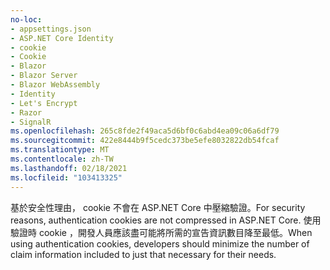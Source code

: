 ```yaml
---
no-loc:
- appsettings.json
- ASP.NET Core Identity
- cookie
- Cookie
- Blazor
- Blazor Server
- Blazor WebAssembly
- Identity
- Let's Encrypt
- Razor
- SignalR
ms.openlocfilehash: 265c8fde2f49aca5d6bf0c6abd4ea09c06a6df79
ms.sourcegitcommit: 422e8444b9f5cedc373be5efe8032822db54fcaf
ms.translationtype: MT
ms.contentlocale: zh-TW
ms.lasthandoff: 02/18/2021
ms.locfileid: "103413325"
---
```

<span data-ttu-id="7f7ce-101">基於安全性理由， cookie 不會在 ASP.NET Core 中壓縮驗證。</span><span class="sxs-lookup"><span data-stu-id="7f7ce-101">For security reasons, authentication cookies are not compressed in ASP.NET Core.</span></span> <span data-ttu-id="7f7ce-102">使用驗證時 cookie ，開發人員應該盡可能將所需的宣告資訊數目降至最低。</span><span class="sxs-lookup"><span data-stu-id="7f7ce-102">When using authentication cookies, developers should minimize the number of claim information included to just that necessary for their needs.</span></span>
